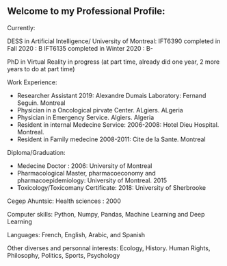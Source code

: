 ## Welcome to my Professional Profile: 

Currently:

DESS in Artificial Intelligence/ University of Montreal: 
    IFT6390 completed in Fall 2020  : B
    IFT6135 completed in Winter 2020 : B-

PhD in Virtual Reality in progress (at part time, already did one year, 2 more years to do at part time)


Work Experience: 
- Researcher Assistant 2019: Alexandre Dumais Laboratory: Fernand Seguin. Montreal
- Physician in a Oncological pirvate Center. ALgiers. ALgeria   
- Physician in Emergency Service. Algiers. Algeria
- Resident in internal Medecine Service: 2006-2008: Hotel Dieu Hospital. Montreal.
- Resident in Family medecine 2008-2011: Cite de la Sante. Montreal
   
Diploma/Graduation: 
- Medecine Doctor : 2006: University of Montreal
- Pharmacological Master, pharmacoeconomy and pharmacoepidemiology: University of Montreal. 2015
- Toxicology/Toxicomany Certificate: 2018: University of Sherbrooke
    
Cegep Ahuntsic: Health sciences : 2000


Computer skills: 
Python, Numpy, Pandas, 
Machine Learning and Deep Learning

Languages: French, English, Arabic, and Spanish

Other diverses and personnal interests: Ecology, History. Human Rights, Philosophy, Politics, Sports, Psychology 
